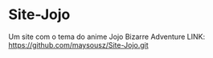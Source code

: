 # Site-Jojo
Um site com o tema do anime Jojo Bizarre Adventure
LINK: https://github.com/maysousz/Site-Jojo.git
